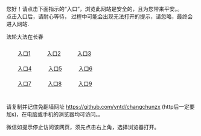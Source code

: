 您好！请点击下面指示的“入口”，浏览此网站是安全的，且为您带来平安。。 <br/>
点击入口后，请耐心等待， 过程中可能会出现无法打开的提示，请忽略，最终会进入网站. </br>

法轮大法在长春<br/>
<div style="padding:10px"><a style="margin:20px" target="_blank" href="https://d3fbmxlvrbp9wu.cloudfront.net/2Qpsp?fsrpvmg" id="ccLink1" rel="nofollow">入口1</a> <a target="_blank" style="margin:20px" href="https://dywwtvwtj8yyd.cloudfront.net/2Qpsp?ellsjkxz" id="ccLink2" rel="nofollow">入口2</a> <a style="margin:20px" target="_blank" href="https://d3tj51begkh40l.cloudfront.net/2Qpsp?ownzpvxk" id="ccLink3" rel="nofollow">入口3</a></div>

<div style="padding:10px" ><a style="margin:20px" target="_blank" href="https://d3fbmxlvrbp9wu.cloudfront.net/2Qpsp?fsrpvmg" id="ccLink4" rel="nofollow">入口4</a> <a style="margin:20px" href="https://dywwtvwtj8yyd.cloudfront.net/2Qpsp?ellsjkxz" target="_blank" id="ccLink5" rel="nofollow">入口5</a> <a style="margin:20px" href="https://d3tj51begkh40l.cloudfront.net/2Qpsp?ownzpvxk" target="_blank" id="ccLink6" rel="nofollow">入口6</a></div>

<div style="padding:10px"><a style="margin:20px" target="_blank" href="https://d3fbmxlvrbp9wu.cloudfront.net/2Qpsp?fsrpvmg" id="ccLink7" rel="nofollow">入口7</a> <a style="margin:20px" href="https://dywwtvwtj8yyd.cloudfront.net/2Qpsp?ellsjkxz" target="_blank" id="ccLink8" rel="nofollow">入口8</a> <a style="margin:20px" target="_blank" href="https://d3tj51begkh40l.cloudfront.net/2Qpsp?ownzpvxk" id="ccLink9" rel="nofollow">入口9</a></div>

<br/>



请复制并记住免翻墙网址 https://github.com/yntd/changchunzx (http后一定要加s)，在电脑或手机的浏览器均可访问。。<br/>

微信如提示停止访问该网页，须先点击右上角，选择浏览器打开。
